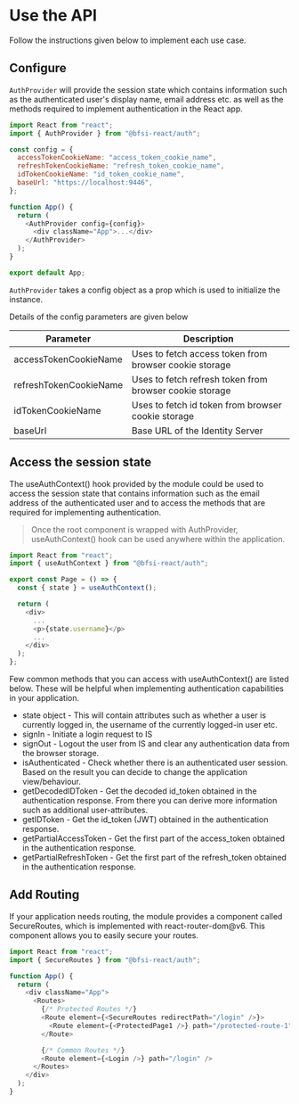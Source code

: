 # Use the API

Follow the instructions given below to implement each use case.

## Configure

`AuthProvider` will provide the session state which contains information such as the authenticated user's display name, email address etc. as well as the methods required to implement authentication in the React app.

```js
import React from "react";
import { AuthProvider } from "@bfsi-react/auth";

const config = {
  accessTokenCookieName: "access_token_cookie_name",
  refreshTokenCookieName: "refresh_token_cookie_name",
  idTokenCookieName: "id_token_cookie_name",
  baseUrl: "https://localhost:9446",
};

function App() {
  return (
    <AuthProvider config={config}>
      <div className="App">...</div>
    </AuthProvider>
  );
}

export default App;
```

`AuthProvider` takes a config object as a prop which is used to initialize the instance.

Details of the config parameters are given below

| Parameter              | Description                                             |
| ---------------------- | ------------------------------------------------------- |
| accessTokenCookieName  | Uses to fetch access token from browser cookie storage  |
| refreshTokenCookieName | Uses to fetch refresh token from browser cookie storage |
| idTokenCookieName      | Uses to fetch id token from browser cookie storage      |
| baseUrl                | Base URL of the Identity Server                         |

## Access the session state

The useAuthContext() hook provided by the module could be used to access the session state that contains information such as the email address of the authenticated user and to access the methods that are required for implementing authentication.

> Once the root component is wrapped with AuthProvider, useAuthContext() hook can be used anywhere within the application.

```js
import React from "react";
import { useAuthContext } from "@bfsi-react/auth";

export const Page = () => {
  const { state } = useAuthContext();

  return (
    <div>
      ...
      <p>{state.username}</p>
      ...
    </div>
  );
};
```

Few common methods that you can access with useAuthContext() are listed below. These will be helpful when implementing authentication capabilities in your application.

- state object - This will contain attributes such as whether a user is currently logged in, the username of the currently logged-in user etc.
- signIn - Initiate a login request to IS
- signOut - Logout the user from IS and clear any authentication data from the browser storage.
- isAuthenticated - Check whether there is an authenticated user session. Based on the result you can decide to change the application view/behaviour.
- getDecodedIDToken - Get the decoded id_token obtained in the authentication response. From there you can derive more information such as additional user-attributes.
- getIDToken - Get the id_token (JWT) obtained in the authentication response.
- getPartialAccessToken - Get the first part of the access_token obtained in the authentication response.
- getPartialRefreshToken - Get the first part of the refresh_token obtained in the authentication response.

## Add Routing

If your application needs routing, the module provides a component called SecureRoutes, which is implemented with react-router-dom@v6. This component allows you to easily secure your routes.

```js
import React from "react";
import { SecureRoutes } from "@bfsi-react/auth";

function App() {
  return (
    <div className="App">
      <Routes>
        {/* Protected Routes */}
        <Route element={<SecureRoutes redirectPath="/login" />}>
          <Route element={<ProtectedPage1 />} path="/protected-route-1" />
        </Route>

        {/* Common Routes */}
        <Route element={<Login />} path="/login" />
      </Routes>
    </div>
  );
}
```

